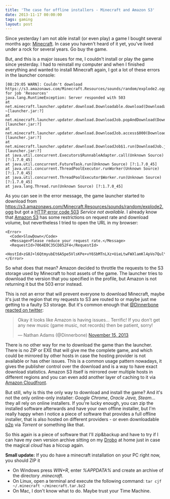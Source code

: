 ```yaml
---
title: 'The case for offline installers - Minecraft and Amazon S3'
date: 2013-11-17 00:00:00
tags: gaming
layout: post
---
```

Since yesterday I am not able install (or even play) a game I bought several months ago: [Minecraft][0]. In case you haven't heard of it yet, you've lived under a rock for several years. Go buy the game.

But, and this is a major issues for me, I couldn't install or play the game since yesterday. I had to reinstall my computer and when I finished everything and wanted to install Minecraft again, I got a lot of these errors in the launcher console:

    [08:29:05 WARN]: Couldn't download https://s3.amazonaws.com/Minecraft.Resources/sounds/random/explode2.ogg for job 'Resources'
    java.lang.RuntimeException: Server responded with 503
	at net.minecraft.launcher.updater.download.Downloadable.download(Downloadable.java:88) ~[launcher.jar:?]
	at net.minecraft.launcher.updater.download.DownloadJob.popAndDownload(DownloadJob.java:104) [launcher.jar:?]
	at net.minecraft.launcher.updater.download.DownloadJob.access$000(DownloadJob.java:11) [launcher.jar:?]
	at net.minecraft.launcher.updater.download.DownloadJob$1.run(DownloadJob.java:86) [launcher.jar:?]
	at java.util.concurrent.Executors$RunnableAdapter.call(Unknown Source) [?:1.7.0_45]
	at java.util.concurrent.FutureTask.run(Unknown Source) [?:1.7.0_45]
	at java.util.concurrent.ThreadPoolExecutor.runWorker(Unknown Source) [?:1.7.0_45]
	at java.util.concurrent.ThreadPoolExecutor$Worker.run(Unknown Source) [?:1.7.0_45]
	at java.lang.Thread.run(Unknown Source) [?:1.7.0_45]

As you can see in the error message, the game launcher started to download from https://s3.amazonaws.com/Minecraft.Resources/sounds/random/explode2.ogg but got a [HTTP error code 503][1] *Service not available*. I already know that [Amazon S3][2] has some restrictions on request rate and download volume, but nevertheless I tried to open the URL in my browser:

    <Error>
      <Code>SlowDown</Code>
      <Message>Please reduce your request rate.</Message>
      <RequestId>7064E0C35CD852F4</RequestId>
         <HostId>zG0J+l6QtmyubEt6A5pe5VlsKPe+vY6SbMTnLXz+UieLtwFWXlamKl4pVo7QulY7</HostId>
    </Error>

So what does that mean? Amazon decided to throttle the requests to the S3 storage used by Minecraft to host assets of the game. The launcher tries to download the version that you specified in the profile, but Amazon is not returning it but the 503 error instead.

This is not an error that will prevent everyone to download Minecraft, maybe it's just the region that my requests to S3 are routed to or maybe just me getting to a faulty S3 storage. But it's common enough that [@Dinnerbone reacted on twitter][3]:

<blockquote class="twitter-tweet"><p>Okay it looks like Amazon is having issues... Terrific! If you don&#39;t get any new music (game music, not records) then be patient, sorry!</p>&mdash; Nathan Adams (@Dinnerbone) <a href="https://twitter.com/Dinnerbone/statuses/401462779695341568">November 15, 2013</a></blockquote>
<script async src="//platform.twitter.com/widgets.js" charset="utf-8"></script>

There is no other way for me to download the game than the launcher. There is no ZIP or EXE that will give me the complete game, and which could be mirrored by other hosts in case the hosting provider is not available or has other issues. This is a common usage pattern nowadays, it gives the publisher control over the download and is a way to have exact download statistics. Amazon S3 itself is mirrored over multiple hosts in different regions and you can even add another layer of caching to it via [Amazon Cloudfront][4].

But still, why is this the only way to download and install the game? And it's not the only online-only installer: *Google Chrome*, *Oracle Java*, *Steam*... they all rely on online installers. If you're lucky enough, you can zip the installed software afterwards and have your own offline installer, but I'm really happy when I notice a piece of software that provides a full offline installer, that is also hosted on different providers - or even downloadable [p2p][4] via *Torrent* or something like that.

So this again is a piece of software that I'll zip&backup and have to try if I can have my own version archive sitting on my [Drobo][6] at home just in case the magical *cloud* has a hiccup again.

**Small update:** If you do have a minecraft installation on your PC right now, you should ZIP it

* On Windows press *WIN+R*, enter *%APPDATA%* and create an archive of the directory *.minecraft*.
* On Linux, open a terminal and execute the following command: `tar cjf ~/.minecraft ~/minecraft.tar.bz2`
* On Mac, I don't know what to do. Maybe trust your Time Machine.

[0]: http://minecraft.net
[1]: http://www.w3.org/Protocols/rfc2616/rfc2616-sec10.html#sec10.5.4
[2]: http://aws.amazon.com/s3/
[3]: https://twitter.com/Dinnerbone/status/401462779695341568
[4]: http://aws.amazon.com/cloudfront/
[5]: http://en.wikipedia.org/wiki/Peer-to-peer
[6]: http://www.drobo.com/

